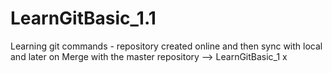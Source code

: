 # LearnGitBasic_1.1
Learning git commands - repository created online and then sync with local and later on Merge with the master repository --> LearnGitBasic_1
x 
